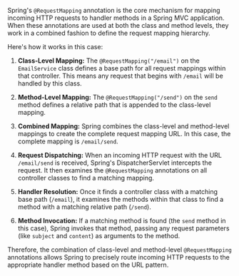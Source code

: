 Spring's `@RequestMapping` annotation is the core mechanism for mapping incoming HTTP requests to handler methods in a Spring MVC application. When these annotations are used at both the class and method levels, they work in a combined fashion to define the request mapping hierarchy.

Here's how it works in this case:

1. **Class-Level Mapping:** The `@RequestMapping("/email")` on the `EmailService` class defines a base path for all request mappings within that controller. This means any request that begins with `/email` will be handled by this class.

2. **Method-Level Mapping:** The `@RequestMapping("/send")` on the `send` method defines a relative path that is appended to the class-level mapping.

3. **Combined Mapping:** Spring combines the class-level and method-level mappings to create the complete request mapping URL. In this case, the complete mapping is `/email/send`.

4. **Request Dispatching:** When an incoming HTTP request with the URL `/email/send` is received, Spring's DispatcherServlet intercepts the request. It then examines the `@RequestMapping` annotations on all controller classes to find a matching mapping.

5. **Handler Resolution:**  Once it finds a controller class with a matching base path (`/email`), it examines the methods within that class to find a method with a matching relative path (`/send`).

6. **Method Invocation:** If a matching method is found (the `send` method in this case), Spring invokes that method, passing any request parameters (like `subject` and `content`) as arguments to the method.

Therefore, the combination of class-level and method-level `@RequestMapping` annotations allows Spring to precisely route incoming HTTP requests to the appropriate handler method based on the URL pattern.